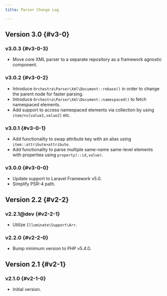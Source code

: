 ```yaml
---
title: Parser Change Log

---
```


## Version 3.0 {#v3-0}

### v3.0.3 {#v3-0-3}

* Move core XML parser to a separate repository as a framework agnostic component.

### v3.0.2 {#v3-0-2}

* Introduce `Orchestra\Parser\Xml\Document::rebase()` in order to change the parent node for faster parsing.
* Introduce `Orchestra\Parser\Xml\Document::namespaced()` to fetch namespaced elements.
* Add support to access namespaced elements via collection by using `item/ns[value1,value2]` etc.

### v3.0.1 {#v3-0-1}

* Add functionality to swap attribute key with an alias using `item::attribute>attribute`.
* Add functionality to parse multiple same-name same-level elements with properties using `property(::id,value)`.

### v3.0.0 {#v3-0-0}

* Update support to Laravel Framework v5.0.
* Simplify PSR-4 path.

## Version 2.2 {#v2-2}

### v2.2.1@dev {#v2-2-1}

* Utilize `Illuminate\Support\Arr`.

### v2.2.0 {#v2-2-0}

* Bump minimum version to PHP v5.4.0.

## Version 2.1 {#v2-1}

### v2.1.0 {#v2-1-0}

* Initial version.

